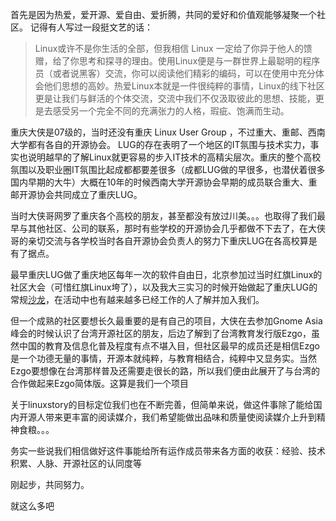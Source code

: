 首先是因为热爱，爱开源、爱自由、爱折腾，共同的爱好和价值观能够凝聚一个社区。
记得有人写过一段挺文艺的话：

> Linux或许不是你生活的全部，但我相信 Linux 一定给了你异于他人的馈赠，给了你思考和探寻的理由。使用Linux便是与一群世界上最聪明的程序员（或者说黑客）交流，你可以阅读他们精彩的编码，可以在使用中充分体会他们思想的高妙。热爱Linux本就是一件很纯粹的事情，Linux的线下社区更是让我们与鲜活的个体交流，交流中我们不仅汲取彼此的思想、技能，更是去感受另一个完全不同的充满张力的人格，瑕疵、饱满而生动。

重庆大侠是07级的，当时还没有重庆 Linux User Group ，不过重大、重邮、西南大学都有各自的开源协会。
LUG的存在表明了一个地区的IT氛围与技术实力，事实也说明越早的了解Linux就更容易的步入IT技术的高精尖层次。重庆的整个高校氛围以及职业圈IT氛围比起成都都要差很多（成都LUG做的早很多，也潜伏着很多国内早期的大牛）大概在10年的时候西南大学开源协会早期的成员联合重大、重邮开源协会共同成立了重庆LUG。

当时大侠哥网罗了重庆各个高校的朋友，甚至都没有放过川美。。。也取得了我们最早与其他社区、公司的联系，那时有些学校的开源协会几乎都做不下去了，在大侠哥的亲切交流与各学校当时各自开源协会负责人的努力下重庆LUG在各高校算是有了据点。

最早重庆LUG做了重庆地区每年一次的软件自由日，北京参加过当时红旗Linux的社区大会（可惜红旗Linux垮了），以及我大三实习的时候开始做起了重庆LUG的常规[沙龙](http://site.douban.com/146570/)，在活动中也有越来越多已经工作的人了解并加入我们。

但一个成熟的社区要想长久最重要的是有自己的项目，大侠在去参加Gnome Asia峰会的时候认识了台湾开源社区的朋友，后边了解到了台湾教育发行版Ezgo，虽然中国的教育及信息化普及程度有点不堪入目，但社区最早的成员还是相信Ezgo是一个功德无量的事情，开源本就纯粹，与教育相结合，纯粹中又显务实。当然Ezgo要想像在台湾那样普及还需要走很长的路，所以我们便由此展开了与台湾的合作做起来Ezgo简体版。这算是我们一个项目

关于linuxstory的目标定位我们也在不断完善，但简单来说，做这件事除了能给国内开源人带来更丰富的阅读媒介，我们希望能做出品味和质量使阅读媒介上升到精神食粮。。。

务实一些说我们相信做好这件事能给所有运作成员带来各方面的收获：经验、技术积累、人脉、开源社区的认同度等

刚起步，共同努力。

就这么多吧